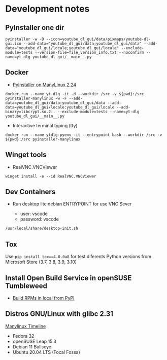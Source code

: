 # Development notes

## PyInstaller one dir
```pwsh
pyinstaller -w -D --icon=youtube_dl_gui/data/pixmaps/youtube-dl-gui.ico --add-data="youtube_dl_gui/data;youtube_dl_gui/data" --add-data="youtube_dl_gui/locale;youtube_dl_gui/locale" --exclude-module=tests --version-file=file_version_info.txt --noconfirm --name=yt-dlg youtube_dl_gui/__main__.py
```

## Docker
- [ PyInstaller on ManyLinux 2.24](https://github.com/oleksis/pyinstaller-manylinux)
```pwsh
docker run --name yt-dlg -it -d --workdir /src -v ${pwd}:/src pyinstaller-manylinux -w -F --add-data=youtube_dl_gui/data:youtube_dl_gui/data --add-data=youtube_dl_gui/locale:youtube_dl_gui/locale --add-binary=libcrypt.so.2:. --exclude-module=tests --name=yt-dlg youtube_dl_gui/__main__.py
```

- Interactive terminal typing (tty)
```pwsh
docker run --name ytdlg-pyenv -it --entrypoint bash --workdir /src -v ${pwd}:/src pyinstaller-manylinux
```

## Winget tools
- RealVNC.VNCViewer
```pwsh
winget install -e --id RealVNC.VNCViewer
```

## Dev Containers
- Run desktop lite debian ENTRYPOINT for use VNC Sever

  - user: vscode
  - password: vscode

```bash
/usr/local/share/desktop-init.sh
```

## Tox
Use `pip install tox==4.0.0a8` for test diferents Python versions from Microsoft Store (3.7, 3.8, 3.9, 3.10)

## Install Open Build Service in openSUSE Tumbleweed
- [Build RPMs in local from PyPI](https://gist.github.com/oleksis/cf45143457cb31f52ebfdcad77a895fe#build-rpms-in-local-from-pypi)

## Distros GNU/Linux with glibc 2.31
[Manylinux Timeline](https://mayeut.github.io/manylinux-timeline/)

- Fedora 32
- openSUSE Leap 15.3
- Debian 11 Bullseye
- Ubuntu 20.04 LTS (Focal Fossa)
